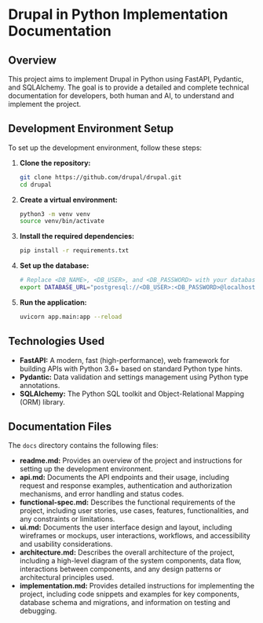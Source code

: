 # Drupal in Python Implementation Documentation

## Overview

This project aims to implement Drupal in Python using FastAPI, Pydantic, and SQLAlchemy. The goal is to provide a detailed and complete technical documentation for developers, both human and AI, to understand and implement the project.

## Development Environment Setup

To set up the development environment, follow these steps:

1. **Clone the repository:**
   ```bash
   git clone https://github.com/drupal/drupal.git
   cd drupal
   ```

2. **Create a virtual environment:**
   ```bash
   python3 -m venv venv
   source venv/bin/activate
   ```

3. **Install the required dependencies:**
   ```bash
   pip install -r requirements.txt
   ```

4. **Set up the database:**
   ```bash
   # Replace <DB_NAME>, <DB_USER>, and <DB_PASSWORD> with your database name, user, and password
   export DATABASE_URL="postgresql://<DB_USER>:<DB_PASSWORD>@localhost/<DB_NAME>"
   ```

5. **Run the application:**
   ```bash
   uvicorn app.main:app --reload
   ```

## Technologies Used

- **FastAPI:** A modern, fast (high-performance), web framework for building APIs with Python 3.6+ based on standard Python type hints.
- **Pydantic:** Data validation and settings management using Python type annotations.
- **SQLAlchemy:** The Python SQL toolkit and Object-Relational Mapping (ORM) library.

## Documentation Files

The `docs` directory contains the following files:

- **readme.md:** Provides an overview of the project and instructions for setting up the development environment.
- **api.md:** Documents the API endpoints and their usage, including request and response examples, authentication and authorization mechanisms, and error handling and status codes.
- **functional-spec.md:** Describes the functional requirements of the project, including user stories, use cases, features, functionalities, and any constraints or limitations.
- **ui.md:** Documents the user interface design and layout, including wireframes or mockups, user interactions, workflows, and accessibility and usability considerations.
- **architecture.md:** Describes the overall architecture of the project, including a high-level diagram of the system components, data flow, interactions between components, and any design patterns or architectural principles used.
- **implementation.md:** Provides detailed instructions for implementing the project, including code snippets and examples for key components, database schema and migrations, and information on testing and debugging.
